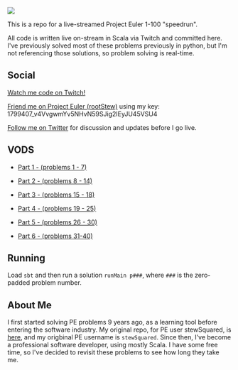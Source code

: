 ![](https://projecteuler.net/profile/rootStew.png)

This is a repo for a live-streamed Project Euler 1-100 "speedrun".

All code is written live on-stream in Scala via Twitch and committed
here. I've previously solved most of these problems previously in
python, but I'm not referencing those solutions, so problem solving is
real-time.

## Social

[Watch me code on Twitch!](https://www.twitch.tv/stewSquared/videos)

[Friend me on Project Euler (rootStew)](https://projecteuler.net/friends) using my key: 1799407_v4VvgwmYv5NHvN59SJig2IEyJU45VSU4

[Follow me on Twitter](https://twitter.com/stewsqrd) for discussion and updates before I go live.

## VODS

 - [Part 1 - (problems 1 - 7)](https://www.twitch.tv/videos/943028867)

 - [Part 2 - (problems 8 - 14)](https://www.twitch.tv/videos/943475231)

 - [Part 3 - (problems 15 - 18)](https://www.twitch.tv/videos/944393409)
 
 - [Part 4 - (problems 19 - 25)](https://www.youtube.com/watch?v=crzmcXwNRjY)
 
 - [Part 5 - (problems 26 - 30)](https://www.twitch.tv/videos/947028673)

 - [Part 6 - (problems 31-40)](https://www.twitch.tv/videos/948294680)

## Running

Load `sbt` and then run a solution `runMain p###`, where `###` is the
zero-padded problem number.

## About Me

I first started solving PE problems 9 years ago, as a learning tool
before entering the software industry. My original repo, for PE user
stewSquared, is [here](https://github.com/stewsquared/project-euler),
and my origbinal PE username is `stewSquared`. Since then, I've become
a professional software developer, using mostly Scala. I have some
free time, so I've decided to revisit these problems to see how long
they take me.
